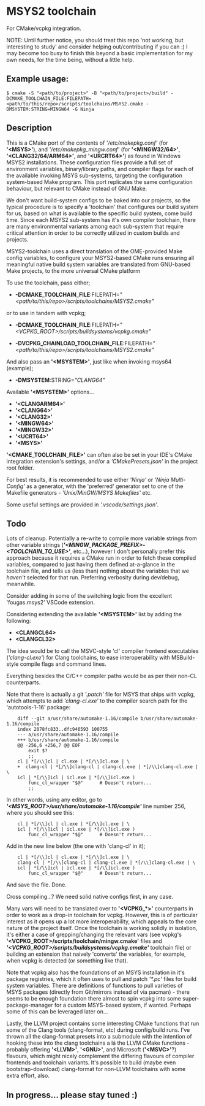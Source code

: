 # MSYS2 toolchain

For CMake/vcpkg integration.

NOTE: Until further notice, you should treat this repo 'not working, but interesting to study' and consider helping out/contributing if you can :) I may become too busy to finish this beyond a basic implementation for my own needs, for the time being, without a little help.

## Example usage:

```
$ cmake -S "<path/to/project>" -B "<path/to/project>/build" -DCMAKE_TOOLCHAIN_FILE:FILEPATH=<path/to/this/repo>/scripts/toolchains/MSYS2.cmake -DMSYSTEM:STRING=MINGW64 -G Ninja
```

## Description

This is a CMake port of the contents of <i>'/etc/makepkg.conf'</i> (for <b>'\<MSYS\>'</b>), and <i>'/etc/makepkg_mingw.conf'</i> (for <b>'\<MINGW32/64\>'</b>, <b>'\<CLANG32/64/ARM64\>'</b>, and <b>'\<URCRT64\>'</b>) as found in Windows MSYS2 installations. These configuration files provide a full set of environment variables, binary/library paths, and compiler flags for each of the available invoking MSYS sub-systems, targeting the configuration system-based Make program. This port replicates the same configuration behaviour, but relevant to CMake instead of GNU Make.

We don't want build-system configs to be baked into our projects, so the typical procedure is to specify a 'toolchain' that configures our build system for us, based on what is available to the specific build system, come build time. Since each MSYS2 sub-system has it's own compiler toolchain, there are many environmental variants among each sub-system that require critical attention in order to be correctly utilized in custom builds and projects.

MSYS2-toolchain uses a direct translation of the OME-provided Make config variables, to configure your MSYS2-based CMake runs ensuring all meaningful native build system variables are translated from GNU-based Make projects, to the more universal CMake platform


To use the toolchain, pass either;

* <b>-DCMAKE_TOOLCHAIN_FILE</b>:FILEPATH=<i>"\<path/to/this/repo\>/scripts/toolchains/MSYS2.cmake"</i>

or to use in tandem with vcpkg;

* <b>-DCMAKE_TOOLCHAIN_FILE</b>:FILEPATH=<i>"\<VCPKG_ROOT\>/scripts/buildsystems/vcpkg.cmake"</i>

* <b>-DVCPKG_CHAINLOAD_TOOLCHAIN_FILE</b>:FILEPATH=<i>"\<path/to/this/repo\>/scripts/toolchains/MSYS2.cmake"</i>

And also pass an <b>'\<MSYSTEM\>'</b>, just like when invoking msys64 (example);

* <b>-DMSYSTEM</b>:STRING=<i>"CLANG64"</i>

Available <b>'\<MSYSTEM\>'</b> options...

* <b>'\<CLANGARM64\>'</b>
* <b>'\<CLANG64\>'</b>
* <b>'\<CLANG32\>'</b>
* <b>'\<MINGW64\>'</b>
* <b>'\<MINGW32\>'</b>
* <b>'\<UCRT64\>'</b>
* <b>'\<MSYS\>'</b>

<b>\'<CMAKE_TOOLCHAIN_FILE\>'</b> can often also be set in your IDE's CMake integration extension's settings, and/or a <i>'CMakePresets.json'</i> in the project root folder.

For best results, it is recommended to use either <i>'Ninja'</i> or <i>'Ninja Multi-Config'</i> as a generator, with the 'preferred' generator set to one of the Makefile generators - <i>'Unix/MinGW/MSYS Makefiles'</i> etc.

Some useful settings are provided in <i>'.vscode/settings.json'</i>.

## Todo

Lots of cleanup. Potentially a re-write to compile more variable strings from other variable strings (<b><i>'\<MINGW_PACKAGE_PREFIX\>-\<TOOLCHAIN_TO_USE\>'</i></b>, etc...), however I don't personally prefer this approach because it requires a CMake run in order to fetch these compiled variables, compared to just having them defined at-a-glance in the toolchain file, and tells us (less than) nothing about the variables that we *haven't* selected for that run. Preferring verbosity during dev/debug, meanwhile.

Consider adding in some of the switching logic from the excellent 'fougas.msys2' VSCode extension.

Considering extending the available <b>'\<MSYSTEM>\'</b> list by adding the following:

* <b>\<CLANGCL64\></b>
* <b>\<CLANGCL32\></b>

The idea would be to call the MSVC-style 'cl' compiler frontend executables (<i>'clang-cl.exe'</i>) for Clang toolchains, to ease interoperability with MSBuild-style compile flags and command lines.

Everything besides the C/C++ compiler paths would be as per their non-CL counterparts.

Note that there is actually a git <i>'.patch'</i> file for MSYS that ships with vcpkg, which attempts to add <i>'clang-cl.exe'</i> to the compiler search path for the 'autotools-1-16' package:

```
    diff --git a/usr/share/automake-1.16/compile b/usr/share/automake-1.16/compile
    index 2078fc833..dfc946593 100755
    --- a/usr/share/automake-1.16/compile
    +++ b/usr/share/automake-1.16/compile
    @@ -256,6 +256,7 @@ EOF
        exit $?
        ;;
    cl | *[/\\]cl | cl.exe | *[/\\]cl.exe | \
    +  clang-cl | *[/\\]clang-cl | clang-cl.exe | *[/\\]clang-cl.exe | \
    icl | *[/\\]icl | icl.exe | *[/\\]icl.exe )
        func_cl_wrapper "$@"      # Doesn't return...
        ;;
```

In other words, using any editor, go to <b><i>'<MSYS_ROOT>/usr/share/automake-1.16/compile'</i></b> line number 256, where you should see this:

```
    cl | *[/\\]cl | cl.exe | *[/\\]cl.exe | \
    icl | *[/\\]icl | icl.exe | *[/\\]icl.exe )
        func_cl_wrapper "$@"      # Doesn't return...
```

Add in the new line below (the one with 'clang-cl' in it);

```
    cl | *[/\\]cl | cl.exe | *[/\\]cl.exe | \
    clang-cl | *[/\\]clang-cl | clang-cl.exe | *[/\\]clang-cl.exe | \
    icl | *[/\\]icl | icl.exe | *[/\\]icl.exe )
        func_cl_wrapper "$@"      # Doesn't return...
```

And save the file. Done.

Cross compiling...? We need solid native configs first, in any case.

Many vars will need to be translated over to <b>'\<VCPKG_*\>'</b> counterparts in order to work as a drop-in toolchain for vcpkg. However, this is of particular interest as it opens up a lot more interoperability, which appeals to the core nature of the project itself. Once the toolchain is working solidly in isolation, it's either a case of grepping/changing the relevant vars (see vcpkg's <b>'\<VCPKG_ROOT\>/scripts/toolchain/mingw.cmake'</b> files and <b><i>'\<VCPKG_ROOT\>/scripts/buildsystems/vcpkg.cmake'</i></b> toolchain file) or building an extension that naively 'converts' the variables, for example, when vcpkg is detected (or something like that).

Note that vcpkg also has the foundations of an MSYS installation in it's package registries, which it often uses to pull and patch <i>'*.pc'</i> files for build system variables. There are definitions of functions to pull varieties of MSYS packages (directly from Git/mirrors instead of via pacman) - there seems to be enough foundation there almost to spin vcpkg into some super-package-manager for a custom MSYS-based system, if wanted. Perhaps some of this can be leveraged later on...

Lastly, the LLVM project contains some interesting CMake functions that run some of the Clang tools (clang-format, etc) during config/build runs. I've thrown all the clang-format presets into a submodule with the intention of hooking these into the clang toolchains a lá the LLVM CMake functions - probably offering <b>'\<LLVM\>'</b>, <b>'\<GNU\>'</b>, and Microsoft (<b>'\<MSVC\>'</b>?) flavours, which might nicely complement the differing flavours of compiler frontends and toolchain variants. It's possible to build (maybe even bootstrap-download) clang-format for non-LLVM toolchains with some extra effort, also.

## In progress... please stay tuned :)
